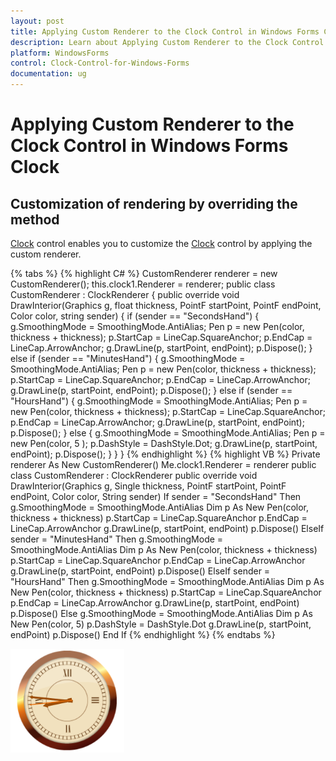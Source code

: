 ```yaml
---
layout: post
title: Applying Custom Renderer to the Clock Control in Windows Forms Clock control | Syncfusion
description: Learn about Applying Custom Renderer to the Clock Control support in Syncfusion Windows Forms Clock control and more details.
platform: WindowsForms
control: Clock-Control-for-Windows-Forms
documentation: ug
---
```


# Applying Custom Renderer to the Clock Control in Windows Forms Clock

## Customization of rendering by overriding the method

[Clock](https://help.syncfusion.com/cr/windowsforms/Syncfusion.Windows.Forms.Tools.Clock.html) control enables you to customize the [Clock](https://help.syncfusion.com/cr/windowsforms/Syncfusion.Windows.Forms.Tools.Clock.html) control by applying the custom renderer.

{% tabs %}
{% highlight C# %}
CustomRenderer renderer = new CustomRenderer();
this.clock1.Renderer = renderer;
public class CustomRenderer : ClockRenderer
{
    public override void DrawInterior(Graphics g, float thickness, PointF startPoint, PointF endPoint, Color color, string sender)
    {
        if (sender == "SecondsHand")
        {
            g.SmoothingMode = SmoothingMode.AntiAlias;
            Pen p = new Pen(color, thickness + thickness);
            p.StartCap = LineCap.SquareAnchor;
            p.EndCap = LineCap.ArrowAnchor;
            g.DrawLine(p, startPoint, endPoint);
            p.Dispose();
        }
        else if (sender == "MinutesHand")
        {
            g.SmoothingMode = SmoothingMode.AntiAlias;
            Pen p = new Pen(color, thickness + thickness);
            p.StartCap = LineCap.SquareAnchor;
            p.EndCap = LineCap.ArrowAnchor;
            g.DrawLine(p, startPoint, endPoint);
            p.Dispose();
        }
        else if (sender == "HoursHand")
        {
            g.SmoothingMode = SmoothingMode.AntiAlias;
            Pen p = new Pen(color, thickness + thickness);
            p.StartCap = LineCap.SquareAnchor;
            p.EndCap = LineCap.ArrowAnchor;
            g.DrawLine(p, startPoint, endPoint);
            p.Dispose();
        }
        else
        {
            g.SmoothingMode = SmoothingMode.AntiAlias;
            Pen p = new Pen(color, 5 );
            p.DashStyle = DashStyle.Dot;
            g.DrawLine(p, startPoint, endPoint);
            p.Dispose();
        }
    }
}
{% endhighlight %}
{% highlight VB %}
Private renderer As New CustomRenderer()
Me.clock1.Renderer = renderer
public class CustomRenderer : ClockRenderer
public override void DrawInterior(Graphics g, Single thickness, PointF startPoint, PointF endPoint, Color color, String sender)
If sender = "SecondsHand" Then
g.SmoothingMode = SmoothingMode.AntiAlias
Dim p As New Pen(color, thickness + thickness)
p.StartCap = LineCap.SquareAnchor
p.EndCap = LineCap.ArrowAnchor
g.DrawLine(p, startPoint, endPoint)
p.Dispose()
ElseIf sender = "MinutesHand" Then
g.SmoothingMode = SmoothingMode.AntiAlias
Dim p As New Pen(color, thickness + thickness)
p.StartCap = LineCap.SquareAnchor
p.EndCap = LineCap.ArrowAnchor
g.DrawLine(p, startPoint, endPoint)
p.Dispose()
ElseIf sender = "HoursHand" Then
g.SmoothingMode = SmoothingMode.AntiAlias
Dim p As New Pen(color, thickness + thickness)
p.StartCap = LineCap.SquareAnchor
p.EndCap = LineCap.ArrowAnchor
g.DrawLine(p, startPoint, endPoint)
p.Dispose()
Else
g.SmoothingMode = SmoothingMode.AntiAlias
Dim p As New Pen(color, 5)
p.DashStyle = DashStyle.Dot
g.DrawLine(p, startPoint, endPoint)
p.Dispose()
End If
{% endhighlight %}
{% endtabs %}

![Custom clock](Overview_images/Overview_img99.png) 

